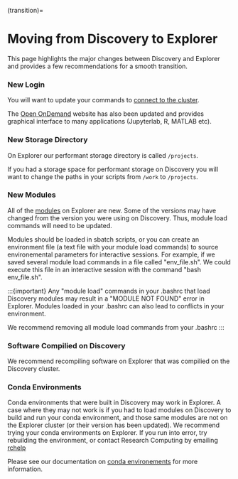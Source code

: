 (transition)=
# Moving from Discovery to Explorer

This page highlights the major changes between Discovery and Explorer and provides a few recommendations for a smooth transition.

### New Login

You will want to update your commands to [connect to the cluster](../connectingtocluster/index.md).

The [Open OnDemand](ood.explorer.northeastern.edu) website has also been updated and provides graphical interface to many applications (Jupyterlab, R, MATLAB etc).

### New Storage Directory

On Explorer our performant storage directory is called `/projects`. 

If you had a storage space for performant storage on Discovery you will want to change the paths in your scripts from `/work` to `/projects`.

### New Modules

All of the [modules](../software/systemwide/modules.md) on Explorer are new. Some of the versions may have changed from the version you were using on Discovery. Thus, module load commands will need to be updated.

Modules should be loaded in sbatch scripts, or you can create an environment file (a text file with your module load commands) to source environemental parameters for interactive sessions. For example, if we saved several module load commands in a file called "env_file.sh". We could execute this file in an interactive session with the command "bash env_file.sh".

:::{important}
Any "module load" commands in your .bashrc that load Discovery modules may result in a "MODULE NOT FOUND" error in Explorer. Modules loaded in your .bashrc can also lead to conflicts in your environment.

We recommend removing all module load commands from your .bashrc
:::

### Software Compilied on Discovery

We recommend recompiling software on Explorer that was compilied on the Discovery cluster.

### Conda Environments

Conda environments that were built in Discovery may work in Explorer. A case where they may not work is if you had to load modules on Discovery to build and run your conda environment, and those same modules are not on the Explorer cluster (or their version has been updated). We recommend trying your conda environments on Explorer. If you run into error, try rebuilding the environment, or contact Research Computing by emailing [rchelp](rchelp@northeastern.edu)

Please see our documentation on [conda environements](../software/packagemanagers/conda.md#conda) for more information.
